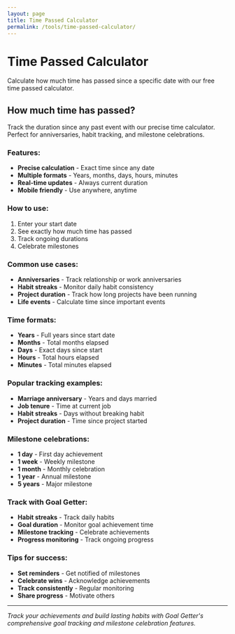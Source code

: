 ```yaml
---
layout: page
title: Time Passed Calculator
permalink: /tools/time-passed-calculator/
---
```


# Time Passed Calculator

Calculate how much time has passed since a specific date with our free time passed calculator.

## How much time has passed?

Track the duration since any past event with our precise time calculator. Perfect for anniversaries, habit tracking, and milestone celebrations.

### Features:
- **Precise calculation** - Exact time since any date
- **Multiple formats** - Years, months, days, hours, minutes
- **Real-time updates** - Always current duration
- **Mobile friendly** - Use anywhere, anytime

### How to use:
1. Enter your start date
2. See exactly how much time has passed
3. Track ongoing durations
4. Celebrate milestones

### Common use cases:
- **Anniversaries** - Track relationship or work anniversaries
- **Habit streaks** - Monitor daily habit consistency
- **Project duration** - Track how long projects have been running
- **Life events** - Calculate time since important events

### Time formats:
- **Years** - Full years since start date
- **Months** - Total months elapsed
- **Days** - Exact days since start
- **Hours** - Total hours elapsed
- **Minutes** - Total minutes elapsed

### Popular tracking examples:
- **Marriage anniversary** - Years and days married
- **Job tenure** - Time at current job
- **Habit streaks** - Days without breaking habit
- **Project duration** - Time since project started

### Milestone celebrations:
- **1 day** - First day achievement
- **1 week** - Weekly milestone
- **1 month** - Monthly celebration
- **1 year** - Annual milestone
- **5 years** - Major milestone

### Track with Goal Getter:
- **Habit streaks** - Track daily habits
- **Goal duration** - Monitor goal achievement time
- **Milestone tracking** - Celebrate achievements
- **Progress monitoring** - Track ongoing progress

### Tips for success:
- **Set reminders** - Get notified of milestones
- **Celebrate wins** - Acknowledge achievements
- **Track consistently** - Regular monitoring
- **Share progress** - Motivate others

---

*Track your achievements and build lasting habits with Goal Getter's comprehensive goal tracking and milestone celebration features.*
